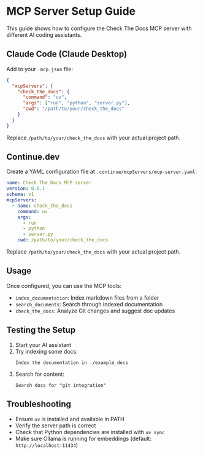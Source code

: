 # MCP Server Setup Guide

This guide shows how to configure the Check The Docs MCP server with different AI coding assistants.

## Claude Code (Claude Desktop)

Add to your `.mcp.json` file:

```json
{
  "mcpServers": {
    "check_the_docs": {
      "command": "uv",
      "args": ["run", "python", "server.py"],
      "cwd": "/path/to/your/check_the_docs"
    }
  }
}
```

Replace `/path/to/your/check_the_docs` with your actual project path.

## Continue.dev

Create a YAML configuration file at `.continue/mcpServers/mcp-server.yaml`:

```yaml
name: Check The Docs MCP server
version: 0.0.1
schema: v1
mcpServers:
  - name: check_the_docs
    command: uv
    args:
      - run
      - python
      - server.py
    cwd: /path/to/your/check_the_docs
```

Replace `/path/to/your/check_the_docs` with your actual project path.

## Usage

Once configured, you can use the MCP tools:

- `index_documentation`: Index markdown files from a folder
- `search_documents`: Search through indexed documentation
- `check_the_docs`: Analyze Git changes and suggest doc updates

## Testing the Setup

1. Start your AI assistant
2. Try indexing some docs:
   ```
   Index the documentation in ./example_docs
   ```
3. Search for content:
   ```
   Search docs for "git integration"
   ```

## Troubleshooting

- Ensure `uv` is installed and available in PATH
- Verify the server path is correct
- Check that Python dependencies are installed with `uv sync`
- Make sure Ollama is running for embeddings (default: `http://localhost:11434`)